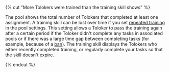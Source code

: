 {% cut "More Tolokers were trained than the training skill shows" %}

The pool shows the total number of Tolokers that completed at least one assignment. A training skill can be lost over time if you set [repeated training](../../../../guide/concepts/train.md) in the pool settings. This setting allows a Toloker to pass the training again after a certain period if the Toloker didn't complete any tasks in associated pools or if there was a large time gap between completing tasks (for example, because of a [ban](../../../../glossary.md#banning-tolokers)). The training skill displays the Tolokers who either recently completed training, or regularly complete your tasks so that the skill doesn't expire.

{% endcut %}